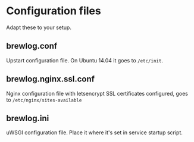 # Configuration files

Adapt these to your setup.

## brewlog.conf

Upstart configuration file. On Ubuntu 14.04 it goes to `/etc/init`.

## brewlog.nginx.ssl.conf

Nginx configuration file with letsencrypt SSL certificates configured, goes to `/etc/nginx/sites-available`

## brewlog.ini

uWSGI configuration file. Place it where it's set in service startup script.
